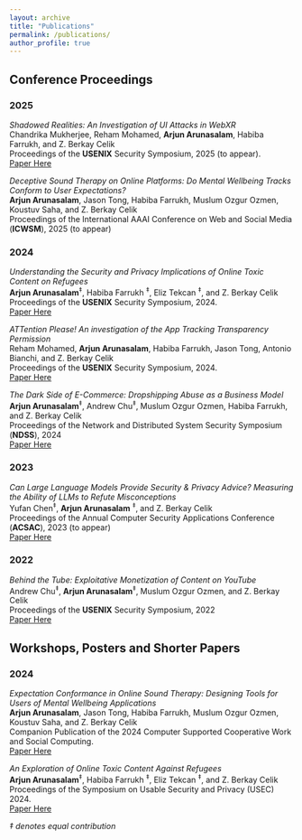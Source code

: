 ```yaml
---
layout: archive
title: "Publications"
permalink: /publications/
author_profile: true
---
```





## Conference Proceedings

### 2025
*Shadowed Realities: An Investigation of UI Attacks in WebXR*<br>
Chandrika Mukherjee, Reham Mohamed, **Arjun Arunasalam**, Habiba Farrukh, and Z. Berkay Celik<br>
Proceedings of the **USENIX** Security Symposium, 2025 (to appear). <br>
[Paper Here](https://arjunarunasalam.github.io//files/2025_Shadowed_Realities_watermark.pdf)<br>


*Deceptive Sound Therapy on Online Platforms: Do Mental Wellbeing Tracks Conform to User Expectations?*<br>
**Arjun Arunasalam**, Jason Tong, Habiba Farrukh, Muslum Ozgur Ozmen, Koustuv Saha, and Z. Berkay Celik<br>
Proceedings of the International AAAI Conference on Web and Social Media (**ICWSM**), 2025 (to appear) <br>


### 2024

*Understanding the Security and Privacy Implications of Online Toxic Content on Refugees*<br>
**Arjun Arunasalam**<sup>‡</sup>, Habiba Farrukh <sup>‡</sup>, Eliz Tekcan <sup>‡</sup>, and Z. Berkay Celik<br>
Proceedings of the **USENIX** Security Symposium, 2024. <br>
[Paper Here](https://www.usenix.org/system/files/sec23winter-prepub-48-arunasalam.pdf)<br>


*ATTention Please! An investigation of the App Tracking Transparency Permission* <br>
Reham Mohamed, **Arjun Arunasalam**, Habiba Farrukh, Jason Tong, Antonio Bianchi, and Z. Berkay Celik<br>
Proceedings of the **USENIX** Security Symposium, 2024. <br>
[Paper Here](https://www.usenix.org/system/files/sec24summer-prepub-1232-mohamed.pdf)<br>


*The Dark Side of E-Commerce: Dropshipping Abuse as a Business Model* <br>
**Arjun Arunasalam**<sup>‡</sup>, Andrew Chu<sup>‡</sup>, Muslum Ozgur Ozmen, Habiba Farrukh, and Z. Berkay Celik<br>
Proceedings of the Network and Distributed System
Security Symposium (**NDSS**), 2024  <br>
[Paper Here](https://www.ndss-symposium.org/wp-content/uploads/2024-39-paper.pdf)<br>



### 2023

*Can Large Language Models Provide Security & Privacy Advice? Measuring the
Ability of LLMs to Refute Misconceptions* <br>
Yufan Chen<sup>‡</sup>, **Arjun Arunasalam** <sup>‡</sup>, and Z. Berkay Celik<br>
Proceedings of the Annual Computer Security Applications Conference (**ACSAC**), 2023 (to appear) <br>
[Paper Here](https://dl.acm.org/doi/10.1145/3627106.3627196)<br>


### 2022

*Behind the Tube: Exploitative Monetization of Content on YouTube* <br>
Andrew Chu<sup>‡</sup>,  **Arjun Arunasalam**<sup>‡</sup>, Muslum Ozgur Ozmen, and Z. Berkay Celik<br>
Proceedings of the **USENIX** Security Symposium, 2022 <br>
[Paper Here](https://dl.acm.org/doi/10.1145/3627106.3627196)<br>


## Workshops, Posters and Shorter Papers

### 2024

*Expectation Conformance in Online Sound Therapy: Designing Tools for Users of Mental Wellbeing Applications*<br>
**Arjun Arunasalam**, Jason Tong, Habiba Farrukh, Muslum Ozgur Ozmen, Koustuv Saha, and Z. Berkay Celik<br>
Companion Publication of the 2024 Computer Supported Cooperative Work and Social Computing. <br>
[Paper Here](https://arjunarunasalam.github.io//files/beats_poster_camera_ready.pdf)<br>


*An Exploration of Online Toxic Content Against Refugees*<br> 
**Arjun Arunasalam**<sup>‡</sup>, Habiba Farrukh <sup>‡</sup>, Eliz Tekcan <sup>‡</sup>, and Z. Berkay Celik<br>
Proceedings of the Symposium on Usable Security and Privacy (USEC) 2024. <br>
[Paper Here](https://www.ndss-symposium.org/wp-content/uploads/usec2024-14-paper.pdf)<br>

*‡ denotes equal contribution*

